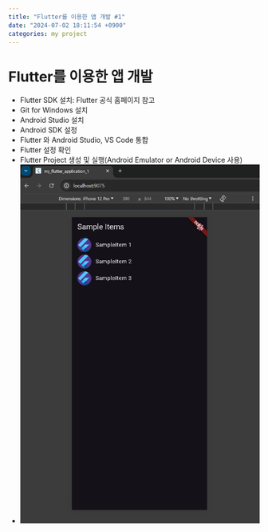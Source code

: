 ```yaml
---
title: "Flutter를 이용한 앱 개발 #1"
date: "2024-07-02 18:11:54 +0900"
categories: my project
---
```

# Flutter를 이용한 앱 개발

- Flutter SDK 설치: Flutter 공식 홈페이지 참고
- Git for Windows 설치
- Android Studio 설치
- Android SDK 설정
- Flutter 와 Android Studio, VS Code 통합
- Flutter 설정 확인
- Flutter Project 생성 및 실행(Android Emulator or Android Device 사용)
- ![예제 App 실행 화면](../assets/images/example_app_flutter.png)

[jekyll-docs]: https://jekyllrb.com/docs/home
[jekyll-gh]:   https://github.com/jekyll/jekyll
[jekyll-talk]: https://talk.jekyllrb.com/